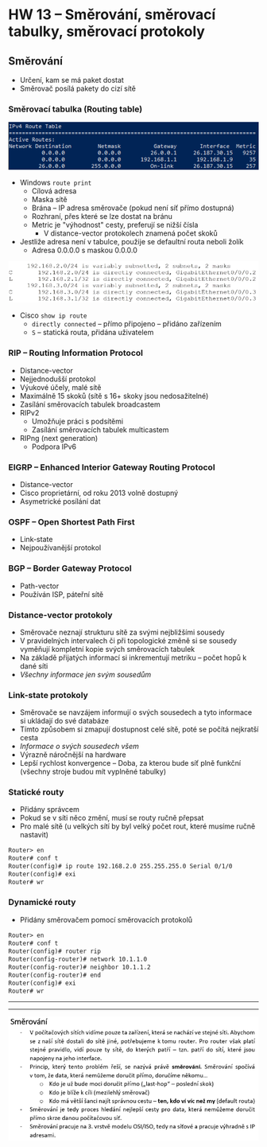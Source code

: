 # HW 13 – Směrování, směrovací tabulky, směrovací protokoly

## Směrování

* Určení, kam se má paket dostat
* Směrovač posílá pakety do cizí sítě

### Směrovací tabulka (Routing table)

![powershellroutes](./img/HW_13_01.PNG)

* Windows `route print`
  * Cílová adresa
  * Maska sítě
  * Brána – IP adresa směrovače (pokud není síť přímo dostupná)
  * Rozhraní, přes které se lze dostat na bránu
  * Metric je "výhodnost" cesty, preferují se nižší čísla
    * V distance-vector protokolech znamená počet skoků
* Jestliže adresa není v tabulce, použije se defaultní routa neboli žolík
  * Adresa 0.0.0.0 s maskou 0.0.0.0

![ciscoroutes](./img/HW_13_02.PNG)

* Cisco `show ip route`
  * `directly connected` – přímo připojeno – přidáno zařízením
  * `S` – statická routa, přidána uživatelem

### RIP – Routing Information Protocol

* Distance-vector
* Nejjednodušší protokol
* Výukové účely, malé sítě
* Maximálně 15 skoků (sítě s 16+ skoky jsou nedosažitelné)
* Zasílání směrovacích tabulek broadcastem
* RIPv2
  * Umožňuje práci s podsítěmi
  * Zasílání směrovacích tabulek multicastem
* RIPng (next generation)
  * Podpora IPv6

### EIGRP – Enhanced Interior Gateway Routing Protocol

* Distance-vector
* Cisco proprietární, od roku 2013 volně dostupný
* Asymetrické posílání dat

### OSPF – Open Shortest Path First

* Link-state
* Nejpoužívanější protokol

### BGP – Border Gateway Protocol

* Path-vector
* Používán ISP, páteřní sítě

### Distance-vector protokoly

* Směrovače neznají strukturu sítě za svými nejbližšími sousedy
* V pravidelných intervalech či při topologické změně si se sousedy vyměňují kompletní kopie svých směrovacích tabulek
* Na základě přijatých informací si inkrementují metriku – počet hopů k dané síti
* _Všechny informace jen svým sousedům_

### Link-state protokoly

* Směrovače se navzájem informují o svých sousedech a tyto informace si ukládají do své databáze
* Tímto způsobem si zmapují dostupnost celé sítě, poté se počítá nejkratší cesta
* _Informace o svých sousedech všem_
* Výrazně náročnější na hardware
* Lepší rychlost konvergence – Doba, za kterou bude síť plně funkční (všechny stroje budou mít vyplněné tabulky)

### Statické routy

* Přidány správcem
* Pokud se v síti něco změní, musí se routy ručně přepsat
* Pro malé sítě (u velkých sítí by byl velký počet rout, které musíme ručně nastavit)

```text
Router> en
Router# conf t
Router(config)# ip route 192.168.2.0 255.255.255.0 Serial 0/1/0
Router(config)# exi
Router# wr
```

### Dynamické routy

* Přidány směrovačem pomocí směrovacích protokolů

```text
Router> en
Router# conf t
Router(config)# router rip
Router(config-router)# network 10.1.1.0
Router(config-router)# neighbor 10.1.1.2
Router(config-router)# end
Router(config)# exi
Router# wr
```

---
---

![😫](./img/HW_13_03.PNG)

